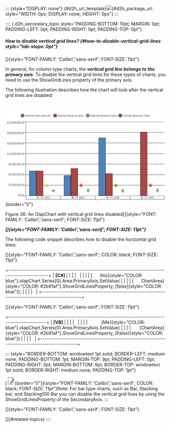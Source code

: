 ::: {style="DISPLAY: none"}
[](ms-xhelp:///?Id=d2h_url_template){#d2h_url_template}![](!package_url!){#d2h_package_url style="WIDTH: 0px; DISPLAY: none; HEIGHT: 0px"}
:::

:::: {.d2h_secondary_topic style="PADDING-BOTTOM: 10pt; MARGIN: 0pt; PADDING-LEFT: 0pt; PADDING-RIGHT: 0pt; PADDING-TOP: 0pt"}
##### How to disable vertical grid lines? {#how-to-disable-vertical-grid-lines style="tab-stops: 0pt"}

[]{style="FONT-FAMILY: 'Calibri','sans-serif'; FONT-SIZE: 11pt"} 

In general, for column type charts, the ***vertical grid line belongs to*** ***the primary axis***. To disable the vertical grid lines for these types of charts, you need to use the ShowGridLines property of the primary axis.

The following illustration describes how the chart will look after the vertical grid lines are disabled:

 

![](ImagesExt/image37_38.jpg){border="0"}

Figure 36: An OlapChart with vertical grid lines disabled[]{style="FONT-FAMILY: 'Calibri','sans-serif'; FONT-SIZE: 11pt"}

***[]{style="FONT-FAMILY: 'Calibri','sans-serif'; FONT-SIZE: 11pt"}*** 

The following code snippet describes how to disable the horizontal grid lines:

[]{style="FONT-FAMILY: 'Calibri','sans-serif'; COLOR: black; FONT-SIZE: 11pt"} 

+-------------------------------------------------------------------------------------------------+
| **\[C#\]**                                                                                      |
|                                                                                                 |
|                                                                                                 |
|                                                                                                 |
| [      this]{style="COLOR: blue"}.olapChart.Series\[0\].Area.PrimaryAxis.SetValue(              |
|                                                                                                 |
| [      ChartArea]{style="COLOR: #2b91af"}.ShowGridLinesProperty, [false]{style="COLOR: blue"}); |
|                                                                                                 |
|                                                                                                 |
+-------------------------------------------------------------------------------------------------+

[]{style="FONT-FAMILY: 'Calibri','sans-serif'; FONT-SIZE: 11pt"} 

+------------------------------------------------------------------------------------------------+
| **\[VB\]**                                                                                     |
|                                                                                                |
|                                                                                                |
|                                                                                                |
|           [Me]{style="COLOR: blue"}.olapChart.Series(0).Area.PrimaryAxis.SetValue(             |
|                                                                                                |
|       [ChartArea]{style="COLOR: #2b91af"}.ShowGridLinesProperty, [False]{style="COLOR: blue"}) |
|                                                                                                |
|                                                                                                |
+------------------------------------------------------------------------------------------------+

::: {style="BORDER-BOTTOM: windowtext 1pt solid; BORDER-LEFT: medium none; PADDING-BOTTOM: 1pt; MARGIN-TOP: 9pt; PADDING-LEFT: 0pt; PADDING-RIGHT: 0pt; MARGIN-BOTTOM: 9pt; BORDER-TOP: windowtext 1pt solid; BORDER-RIGHT: medium none; PADDING-TOP: 1pt"}
 

[![](ImagesExt/image37_1.jpg){border="0"}]{style="FONT-FAMILY: 'Calibri','sans-serif'; COLOR: black; FONT-SIZE: 11pt"}Note: For bar type charts, such as Bar, Stacking bar, and Stacking100 Bar you can disable the vertical grid lines by using the ShowGridLinesProperty of the SecondaryAxis.
:::

[]{style="FONT-FAMILY: 'Calibri','sans-serif'; FONT-SIZE: 11pt"} 

[]{#related-topics}
::::
